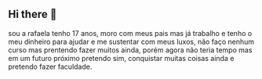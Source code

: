 ## Hi there 👋
sou a rafaela tenho 17 anos, moro com meus pais mas já trabalho e tenho o meu dinheiro para ajudar e me sustentar com meus luxos, não faço nenhum curso mas prentendo fazer muitos ainda, porém agora não teria tempo mas em um futuro próximo pretendo sim, conquistar muitas coisas ainda e pretendo fazer faculdade.  
